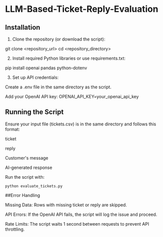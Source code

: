 # LLM-Based-Ticket-Reply-Evaluation

## Installation

1. Clone the repository (or download the script):

git clone <repository_url>
cd <repository_directory>

2. Install required Python libraries or use requirements.txt:

pip install openai pandas python-dotenv

3. Set up API credentials:

Create a .env file in the same directory as the script.

Add your OpenAI API key:
OPENAI_API_KEY=your_openai_api_key

## Running the Script

Ensure your input file (tickets.csv) is in the same directory and follows this format:

ticket

reply

Customer's message

AI-generated response

Run the script with:

`python evaluate_tickets.py`

##Error Handling

Missing Data: Rows with missing ticket or reply are skipped.

API Errors: If the OpenAI API fails, the script will log the issue and proceed.

Rate Limits: The script waits 1 second between requests to prevent API throttling.

